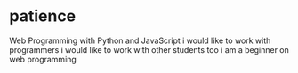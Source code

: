 # patience
Web Programming with Python and JavaScript
i would like to work with programmers
i would like to work with other students too
i am a beginner on web programming
